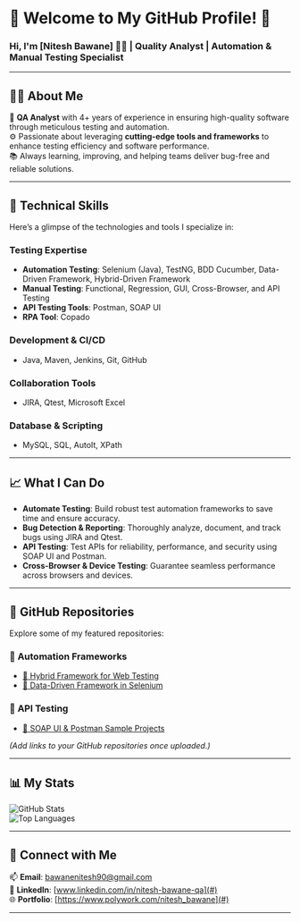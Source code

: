 # 🌟 Welcome to My GitHub Profile! 🌟

### Hi, I'm [Nitesh Bawane] 👨‍💻 | **Quality Analyst** | **Automation & Manual Testing Specialist**


---

## 🧑‍💻 **About Me**
🎯 **QA Analyst** with 4+ years of experience in ensuring high-quality software through meticulous testing and automation.  
⚙️ Passionate about leveraging **cutting-edge tools and frameworks** to enhance testing efficiency and software performance.  
📚 Always learning, improving, and helping teams deliver bug-free and reliable solutions.

---

## 🔧 **Technical Skills**
Here’s a glimpse of the technologies and tools I specialize in:  

### **Testing Expertise**
- **Automation Testing**: Selenium (Java), TestNG, BDD Cucumber, Data-Driven Framework, Hybrid-Driven Framework  
- **Manual Testing**: Functional, Regression, GUI, Cross-Browser, and API Testing  
- **API Testing Tools**: Postman, SOAP UI  
- **RPA Tool**: Copado  

### **Development & CI/CD**
- Java, Maven, Jenkins, Git, GitHub  

### **Collaboration Tools**
- JIRA, Qtest, Microsoft Excel  

### **Database & Scripting**
- MySQL, SQL, AutoIt, XPath  

---

## 📈 **What I Can Do**
- **Automate Testing**: Build robust test automation frameworks to save time and ensure accuracy.
- **Bug Detection & Reporting**: Thoroughly analyze, document, and track bugs using JIRA and Qtest.
- **API Testing**: Test APIs for reliability, performance, and security using SOAP UI and Postman.
- **Cross-Browser & Device Testing**: Guarantee seamless performance across browsers and devices.

---

## 📂 **GitHub Repositories**
Explore some of my featured repositories:  

### 🔹 **Automation Frameworks**
- [🔗 Hybrid Framework for Web Testing](#)  
- [🔗 Data-Driven Framework in Selenium](#)

### 🔹 **API Testing**
- [🔗 SOAP UI & Postman Sample Projects](#)

*(Add links to your GitHub repositories once uploaded.)*

---

## 📊 **My Stats**
![GitHub Stats](https://github-readme-stats.vercel.app/api?username=your-github-username&show_icons=true&theme=radical)  
![Top Languages](https://github-readme-stats.vercel.app/api/top-langs/?username=your-github-username&layout=compact&theme=radical)

---

## 🌱 **Connect with Me**
📫 **Email**: [bawanenitesh90@gmail.com](mailto:bawanenitesh90@gmail.com)  
💼 **LinkedIn**: [www.linkedin.com/in/nitesh-bawane-qa](#)  
🌐 **Portfolio**: [https://www.polywork.com/nitesh_bawane](#)

---

